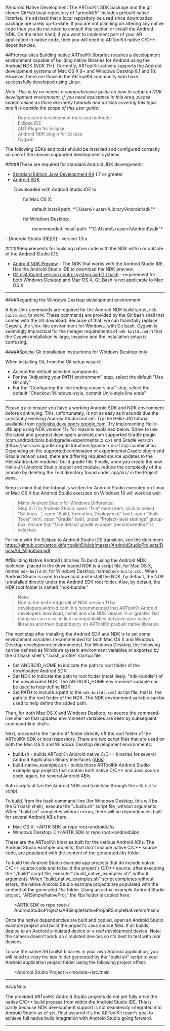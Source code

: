 #Android Native Development
The ARToolKit SDK package and the git cloned GitHub local repository of "artoolkit5" includes prebuilt native libraries. It's advised that a local repository be used since downloaded package are rarely up-to-date. If you are not planning on altering any native code then you do not need to consult this section or install the Android NDK. On the other hand, if you want to implement part of your AR application in native code, then you will need to ARToolKit native C/C++ dependencies.

##Prerequisites
Building native ARToolKit libraries requires a development environment capable of building native libraries for Android using the Android NDK (NDK 11+). Currently, ARToolKit actively supports the Android development systems of Mac OS X 9+ and Windows Desktop 8.1 and 10. However, there are those in the ARToolKit community who have successfully developed using Linux.

*Note: This is by no means a comprehensive guide on how to setup an NDK development environment. If you need assistance in this area, please search online as there are many tutorials and articles covering this topic and it is outside the scope of this user guide.*

> Deprecated development tools and methods:<br/>
> Eclipse IDE<br/>
> ADT Plugin for Eclipse<br/>
> Android NDK plugin for Eclipse<br/>
> Cygwin<br/>

The following SDKs and tools should be installed and configured correctly on one of the chosen supported development systems.

#####These are required for standard Android JDK development:

- [Standard Edition Java Development Kit][1] 1.7 or greater
- [Android SDK][2] 
<p style="margin-left: 2em;">Downloaded with Android Studio IDE to</p>
<p style="margin-left: 4em;">for Mac OS X:</p>
<p style="margin-left: 6em;">default install path: *"/Users/&lt;user&gt;/Library/Android/sdk"*</p>
<p style="margin-left: 4em;">for Windows Desktop:</p>
<p style="margin-left: 6em;">recommended install path: *"C:\Users\\&lt;user&gt;\\Android\\sdk"*</p>
- [Android Studio IDE][3] - version 1.5.x

#####Requirements for building native code with the NDK within or outside of the Android Studio IDE:

- [Android NDK Preview][6] - The NDK that works with the Android Studio IDE.  Use the Android Studio IDE to download the NDK preview.
- [Git distributed version control system and Git bash][7] - requirement for both Windows Desktop and Mac OS X, Git Bash is not applicable to Mac OS X

---

####Regarding the Windows Desktop development environment

A few Unix commands are required for the Android NDK build script, `ndk-build.cmd`, to work. These commands are provided by the Git bash shell that comes with the Git download. Because of that, we can thankfully replace Cygwin, the Unix-like environment for Windows, with Git bash. Cygwin is seemingly impractical for the meager requirements of `ndk-build.cmd` in that the Cygwin installation is large, invasive and the installation setup is confusing.

#####Special Git installation instructions for Windows Desktop only

When installing Git, from the Git setup wizard:

- Accept the default selected components
- For the "Adjusting your PATH environment" step, select the default "Use Git only"
- For the "Configuring the line ending conversions" step, select the default "Checkout Windows-style, commit Unix-style line ends"

---

Please try to ensure you have a working Android SDK and NDK environment before continuing. This, unfortunately, is not as easy as it sounds due the constantly evolving Android Studio tool set. Try the Hello-JNI tutorial available from [codelabs.developers.google.com][9].  Try implementing Hello-JNI app using NDK version 11+ for reasons explained below. Strive to use the latest and greatest  developers.android.com supported Gradle plugin (com.android.tools.build:gradle-experimental:x.x.x) and Gradle version (http=\://services.gradle.org/distributions/gradle-x.x-all.zip) combination. Depending on the supported combination of experimental Gradle plugin and Gradle version used, there are differing required source updates to the HelloAndroidJni modules' build.gradle file. Finally, once you create the new Hello-JNI Android Studio project and  module, reduce the complexity of the module by deleting the Test directory found under app/src/ in the Project pane.

Keep in mind that the tutorial is written for Android Studio executed on Linux or Mac OS X but Android Studio executed on Windows 10 will work as well.

> Minor Android Studio for Windows Difference:<br/>
> Step 2-7: In Android Studio: open "File" menu item, click to select "Settings...", open "Build, Execution, Deployment" twirl, open "Build Tools" twirl, open "Gradle" twirl, under "Project-level settings" group-box, ensure that "Use default gradle wrapper (recommended)" is selected.

For help with the Eclipse to Android Studio IDE transition, see the document https://github.com/artoolkit/artoolkit5/blob/master/AndroidStudioProjects/Docs/AS_Migration.pdf.

##Building Native Android Libraries
To build using the Android NDK toolchain, placed in the downloaded NDK is a script file, for Mac OS X, named `ndk-build` or, for Windows Desktop, named `ndk-build.cmd.` When Android Studio is used to download and install the NDK, by default, the NDK is installed directly under the Android SDK root folder. Also, by default, the NDK root folder is named "ndk-bundle."

> Note:<br/>
> Due to the knife-edge roll of NDK version 11 by developers.android.com, it's recommended that ARToolKit Android developers download, install and use NDK version 11 or greater. Not doing so can result in link incompatibilities between your native libraries and their dependency on ARToolKit prebuilt native libraries. 

The next step after installing the Android SDK and NDK is to set some environment variables (recommended for both Mac OS X and Windows Desktop development environments). For Windows Desktop, the following can be defined as Windows system environment variables or exported by the Git bash shell's ".bash_profile" startup file.

* Set ANDROID_HOME to indicate the path to root folder of the downloaded Android SDK.
* Set NDK to indicate the path to root folder (most likely, "ndk-bundle") of the downloaded NDK. The ANDROID_HOME environment variable can be used to help define NDK.
* Set PATH to include a path to the `ndk-build[.cmd]` script file, that is, the path to the root folder of the NDK. The NDK environment variable can be used to help define the added path.

Then, for both Mac OS X and Windows Desktop, re-source the command-line shell so that updated environment variables are seen by subsequent command-line shells. 

Next, proceed to the "android" folder directly off the root folder of the ARToolKit SDK or local repository. There are two script files that are used on both the Mac OS X and Windows Desktop development environments:

* build.sh - builds ARToolKit Android native C/C++ binaries for several Android Application Binary Interfaces ([ABIs][10])
* build_native_examples.sh - builds those ARToolKit Android Studio example app projects that contain both native C/C++ and Java source code, again, for several Android ABIs

Both scripts utilize the Android NDK and toolchain through the `ndk-build` script.

To build, from the bash command-line (for Windows Desktop, this will be the Git bash shell), execute the "./build.sh" script file, without arguments. When "build.sh" completes without errors, there will be dependencies built for several Android ABIs here: 

* Mac OS X: &lt;ARTK SDK or repo root&gt;android/*libs*
* Windows Desktop: C:\\&lt;ARTK SDK or repo root&gt;\\android\\*libs*

These are the ARToolKit binaries built for the various Android ABIs. The Android Studio example projects, that don't include native C/C++ source code, are populated with the content of the generated *libs* folder.

To build the Android Studio example app projects that do include native C/C++ source code and to build the project's C/C++ source, after executing the "./build" script file, execute "./build_native_examples.sh", without arguments. When "build_native_examples.sh" script completes without errors, the native Android Studio example projects are populated with the content of the generated *libs* folder. Using an actual example Android Studio project, "ARSimpleNativeProj," the *libs* folder is copied here:

<div style="margin-left: 2em;">
<p>&lt;ARTK SDK or repo root&gt;/<br/>
AndroidStudioProjects/ARSimpleNativeProj/aRSimpleNative/src/main/
</p>
</div>

Once the native dependencies are built and copied, open an Android Studio example project and build the project's Java source files. If all builds, deploy to an Android simulated device or a *real* development device. Note: the camera doesn't work on simulated devices so it's best to test with *real* devices.

To use the native ARToolKit binaries in your own Android application, you will need to copy the *libs* folder generated by the "build.sh" script to your Android application project folder using the following project offset:

<p style="margin-left: 2em;">
 &lt;Android Studio Project&gt;/&lt;module&gt;/src/main
</p>

---

####Note

The provided ARToolKit Android Studio projects do not yet fully drive the native C/C++ build process from within the Android Studio IDE. This is partly because NDK development support is not seamlessly integrated into Android Studio as of yet. Rest assured it's the ARToolKit team's goal to achieve full native build integration with Android Studio going forward.

---

[1]: http://www.oracle.com/technetwork/java/javase/downloads/index.html
[2]: http://developer.android.com/sdk/index.html
[3]: http://developer.android.com/sdk/index.html
[4-not used]: http://www.eclipse.org/
[5-not used]: http://developer.android.com/sdk/eclipse-adt.html
[6]: http://tools.android.com/tech-docs/android-ndk-preview
[7]: https://git-scm.com
[9]: https://codelabs.developers.google.com/codelabs/android-studio-jni/index.html?index=..%2F..%2Findex#0
[10]: http://developer.android.com/ndk/guides/abis.html

[android_developing]: 4_Android:android_developing